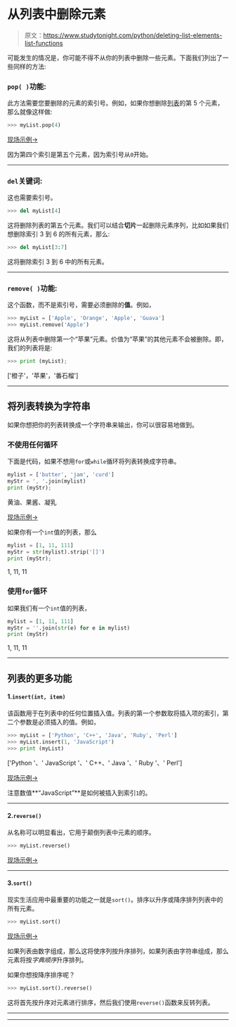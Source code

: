 # 从列表中删除元素

> 原文：<https://www.studytonight.com/python/deleting-list-elements-list-functions>

可能发生的情况是，你可能不得不从你的列表中删除一些元素。下面我们列出了一些同样的方法:

### `pop( )`功能:

此方法需要您要删除的元素的索引号。例如，如果你想删除[列表](lists-in-python)的第 5 个元素，那么就像这样做:

```py
>>> myList.pop(4)
```

[现场示例→](/code/python/delete-list-element-python.php)

因为第四个索引是第五个元素，因为索引号从`0`开始。

* * *

### `del`关键词:

这也需要索引号。

```py
>>> del myList[4]
```

这将删除列表的第五个元素。我们可以结合**切片**一起删除元素序列，比如如果我们想删除索引 3 到 6 的所有元素，那么:

```py
>>> del myList[3:7]
```

这将删除索引 3 到 6 中的所有元素。

* * *

### `remove( )`功能:

这个函数，而不是索引号，需要必须删除的**值**。例如，

```py
>>> myList = ['Apple', 'Orange', 'Apple', 'Guava']
>>> myList.remove('Apple')
```

这将从列表中删除第一个“苹果”元素。价值为“苹果”的其他元素不会被删除。即，我们的列表将是:

```py
>>> print (myList);
```

['橙子'，'苹果'，'番石榴']

* * *

## 将列表转换为字符串

如果你想把你的列表转换成一个字符串来输出，你可以很容易地做到。

### 不使用任何循环

下面是代码，如果不想用`for`或`while`循环将列表转换成字符串。

```py
mylist = ['butter', 'jam', 'curd']
myStr = ', '.join(mylist)
print (myStr);
```

黄油、果酱、凝乳

[现场示例→](/code/python/python-list-to-string.php)

如果你有一个`int`值的列表，那么

```py
mylist = [1, 11, 111]
myStr = str(mylist).strip('[]')
print (myStr);
```

1, 11, 11

### 使用`for`循环

如果我们有一个`int`值的列表，

```py
mylist = [1, 11, 111]
myStr = ''.join(str(e) for e in mylist)
print (myStr)
```

1, 11, 11

* * *

## 列表的更多功能

#### 1.`insert(int, item)`

该函数用于在列表中的任何位置插入值。列表的第一个参数取将插入项的索引，第二个参数是必须插入的值。例如，

```py
>>> myList = ['Python', 'C++', 'Java', 'Ruby', 'Perl']
>>> myList.insert(1, 'JavaScript')
>>> print (myList)
```

['Python '、' JavaScript '、' C++、' Java '、' Ruby '、' Perl']

[现场示例→](/code/python/python-list-methods.php)

注意数值**“JavaScript”**是如何被插入到索引`1`的。

* * *

#### 2.`reverse()`

从名称可以明显看出，它用于颠倒列表中元素的顺序。

```py
>>> myList.reverse()
```

[现场示例→](/code/python/python-list-methods.php)

* * *

#### 3.`sort()`

现实生活应用中最重要的功能之一就是`sort()`。排序以升序或降序排列列表中的所有元素。

```py
>>> myList.sort()
```

[现场示例→](/code/python/python-list-methods.php)

如果列表由数字组成，那么这将使序列按升序排列，如果列表由字符串组成，那么元素将按*字典顺序*升序排列。

如果你想按降序排序呢？

```py
>>> myList.sort().reverse()
```

这将首先按升序对元素进行排序，然后我们使用`reverse()`函数来反转列表。

* * *

* * *